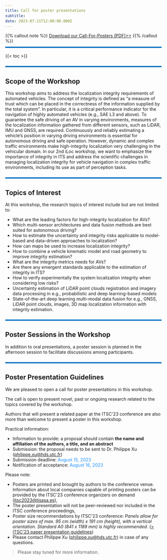 ```yaml
---
title: Call for poster presentations
subtitle: 
date: 2023-07-21T12:00:00.000Z
---
```

{{% callout note %}} [Download our Call-For-Posters (PDF)>>](https://iloc-2023.netlify.app/uploads/iLoc2023-call_for_poster.pdf) {{% /callout %}}
![](line.png)

{{< toc >}}

![](line.png)
## Scope of the Workshop

This workshop aims to address the localization integrity requirements of automated vehicles. The concept of integrity is defined as “a measure of trust which can be placed in the correctness of the information supplied by the total system”. In particular, it is a critical performance indicator for the navigation of highly automated vehicles (e.g., SAE L3 and above). To guarantee the safe driving of an AV in varying environments, measures of the localization information gathered from different sensors, such as LiDAR, IMU and GNSS, are required. Continuously and reliably estimating a vehicle’s position in varying driving environments is essential for autonomous driving and safe operation. However, dynamic and complex traffic environments make high-integrity localization very challenging in the vehicular domain. In our 2nd iLoc workshop, we want to emphasize the importance of integrity in ITS and address the scientific challenges in managing localization integrity for vehicle navigation in complex traffic environments, including its use as part of perception tasks.

![](line.png)
## Topics of Interest

At this workshop, the research topics of interest include but are not limited to:

* What are the leading factors for high-integrity localization for AVs?
* Which multi-sensor architectures and data fusion methods are best suited for autonomous driving?
* How to estimate the uncertainty and integrity risks applicable to model-based and data-driven approaches to localization?
* How can maps be used to increase localization integrity?
* How to combine a vehicle kinematic model and road geometry to improve integrity estimation?
* What are the integrity metrics needs for AVs?
* Are there any emergent standards applicable to the estimation of integrity in ITS?
* How to verify experimentally the system localization integrity when considering low risks?
* Uncertainty estimation of LiDAR point clouds registration and imagery data processing in e.g., probabilistic and deep learning-based models
* State-of-the-art deep learning multi-modal data fusion for e.g., GNSS, LiDAR point clouds, images, 3D map localization information with integrity estimation.

![](line.png)
## Poster Sessions in the Workshop

In addition to oral presentations, a poster session is planned in the afternoon session to facilitate discussions among participants.  


![](line.png)

## Poster Presentation Guidelines
We are pleased to open a call for poster presentations in this workshop.

The call is open to present novel, past or ongoing research related to the topics covered by the workshop.

Authors that will present a related paper at the ITSC'23 conference are also more than welcome to present a poster in this workshop.

Practical information:
* Information to provide: a proposal should contain **the name and affiliation of the authors, a title, and an abstract**
* Submission: the proposal needs to be sent to Dr. Philippe Xu (philippe.xu@hds.utc.fr)
* Submission deadline: <span style="color: DodgerBlue;">August 15, 2023</span>
* Notification of acceptance: <span style="color: DodgerBlue;">August 16, 2023</span>

Please note:
* Posters are printed and brought by authors to the conference venue. Information about local companies capable of printing posters can be provided by the ITSC'23 conference organizers on demand (itsc2023@tisasa.es),
* The poster presentation will not be peer-reviewed nor included in the ITSC conference proceedings,
* Poster size recommendations by ITSC'23 conference: _Panels allow for poster sizes of max. 95 cm (width) x 191 cm (height), with a vertical orientation. Standard A0 (841 x 1189 mm) is highly recommended._ ([> ITSC'23 paper presentation guidelines](https://2023.ieee-itsc.org/paper-presentation/))
* Please contact Philippe Xu (philippe.xu@hds.utc.fr) in case of any questions.


> Please stay tuned for more information.
